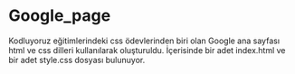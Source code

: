 # Google_page
Kodluyoruz eğitimlerindeki css ödevlerinden biri olan Google ana sayfası html ve css dilleri kullanılarak oluşturuldu.
İçerisinde bir adet index.html ve bir adet style.css dosyası bulunuyor.
